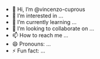 - 👋 Hi, I’m @vincenzo-cuprous
- 👀 I’m interested in ...
- 🌱 I’m currently learning ...
- 💞️ I’m looking to collaborate on ...
- 📫 How to reach me ...
- 😄 Pronouns: ...
- ⚡ Fun fact: ...

<!---
vincenzo-cuprous/vincenzo-cuprous is a ✨ special ✨ repository because its `README.md` (this file) appears on your GitHub profile.
You can click the Preview link to take a look at your changes.
--->
